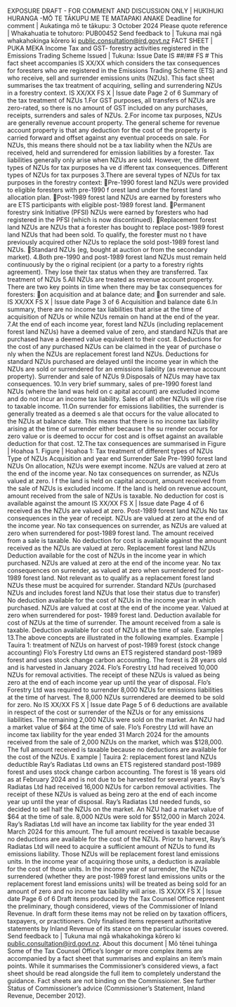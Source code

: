 EXPOSURE DRAFT - FOR COMMENT AND DISCUSSION ONLY | HUKIHUKI HURANGA -MŌ TE TĀKUPU ME TE MATAPAKI ANAKE Deadline for comment | Aukatinga mō te tākupu: 3 October 2024 Please quote reference | Whakahuatia te tohutoro: PUB00452 Send feedback to | Tukuna mai ngā whakahokinga kōrero ki public.consultation@ird.govt.nz FACT SHEET | PUKA MEKA Income Tax and GST- forestry activities registered in the Emissions Trading Scheme Issued | Tukuna: Issue Date IS ##/## FS # This fact sheet accompanies IS XX/XX which considers the tax consequences for foresters who are registered in the Emissions Trading Scheme (ETS) and who receive, sell and surrender emissions units (NZUs). This fact sheet summarises the tax treatment of acquiring, selling and surrendering NZUs in a forestry context. IS XX/XX FS X | Issue date Page 2 of 6 Summary of the tax treatment of NZUs 1.For GST purposes, all transfers of NZUs are zero-rated, so there is no amount of GST included on any purchases, receipts, surrenders and sales of NZUs. 2.For income tax purposes, NZUs are generally revenue account property. The general scheme for revenue account property is that any deduction for the cost of the property is carried forward and offset against any eventual proceeds on sale. For NZUs, this means there should not be a tax liability when the NZUs are received, held and surrendered for emission liabilities by a forester. Tax liabilities generally only arise when NZUs are sold. However, the different types of NZUs for tax purposes ha ve d ifferent tax consequences. Different types of NZUs for tax purposes 3.There are several types of NZUs for tax purposes in the forestry context: Pre-1990 forest land NZUs were provided to eligible foresters with pre-1990 f orest land under the forest land allocation plan. Post-1989 forest land NZUs are earned by foresters who are ETS participants with eligible post-1989 forest land. Permanent forestry sink Initiative (PFSI) NZUs were earned by foresters who had registered in the PFSI (which is now discontinued). Replacement forest land NZUs are NZUs that a forester has bought to replace post-1989 forest land NZUs that had been sold. To qualify, the forester must no t have previously acquired other NZUs to replace the sold post-1989 forest land NZUs. Standard NZUs (eg, bought at auction or from the secondary market). 4.Both pre-1990 and post-1989 forest land NZUs must remain held continuously by the o riginal recipient (or a party to a forestry rights agreement). They lose their tax status when they are transferred. Tax treatment of NZUs 5.All NZUs are treated as revenue account property. There are two key points in time when there may be tax consequences for foresters: on acquisition and at balance date; and on surrender and sale. IS XX/XX FS X | Issue date Page 3 of 6 Acquisition and balance date 6.In summary, there are no income tax liabilities that arise at the time of acquisition of NZUs or while NZUs remain on hand at the end of the year. 7.At the end of each income year, forest land NZUs (including replacement forest land NZUs) have a deemed value of zero, and standard NZUs that are purchased have a deemed value equivalent to their cost. 8.Deductions for the cost of any purchased NZUs can be claimed in the year of purchase o nly when the NZUs are replacement forest land NZUs. Deductions for standard NZUs purchased are delayed until the income year in which the NZUs are sold or surrendered for an emissions liability (as revenue account property). Surrender and sale of NZUs 9.Disposals of NZUs may have tax consequences. 10.In very brief summary, sales of pre-1990 forest land NZUs (where the land was held on c apital account) are excluded income and do not incur an income tax liability. Sales of all other NZUs will give rise to taxable income. 11.On surrender for emissions liabilities, the surrender is generally treated as a deemed s ale that occurs for the value allocated to the NZUs at balance date. This means that there is no income tax liability arising at the time of surrender either because t he su rrender occurs for zero value or is deemed to occur for cost and is offset against an available deduction for that cost. 12.The tax consequences are summarised in Figure | Hoahoa 1. Figure | Hoahoa 1: Tax treatment of different types of NZUs Type of NZUs Acquisition and year end Surrender Sale Pre-1990 forest land NZUs On allocation, NZUs were exempt income. NZUs are valued at zero at the end of the income year. No tax consequences on surrender, as NZUs valued at zero. I f the land is held on capital account, amount received from the sale of NZUs is excluded income. If the land is held on revenue account, amount received from the sale of NZUs is taxable. No deduction for cost is available against the amount IS XX/XX FS X | Issue date Page 4 of 6 received as the NZUs are valued at zero. Post-1989 forest land NZUs No tax consequences in the year of receipt. NZUs are valued at zero at the end of the income year. No tax consequences on surrender, as NZUs are valued at zero when surrendered for post-1989 forest land. The amount received from a sale is taxable. No deduction for cost is available against the amount received as the NZUs are valued at zero. Replacement forest land NZUs Deduction available for the cost of NZUs in the income year in which purchased. NZUs are valued at zero at the end of the income year. No tax consequences on surrender, as valued at zero when surrendered for post- 1989 forest land. Not relevant as to qualify as a replacement forest land NZUs these must be acquired for surrender. Standard NZUs (purchased NZUs and includes forest land NZUs that lose their status due to transfer) No deduction available for the cost of NZUs in the income year in which purchased. NZUs are valued at cost at the end of the income year. Valued at zero when surrendered for post- 1989 forest land. Deduction available for cost of NZUs at the time of surrender. The amount received from a sale is taxable. Deduction available for cost of NZUs at the time of sale. Examples 13.The above concepts are illustrated in the following examples. Example | Tauira 1: treatment of NZUs on harvest of post-1989 forest (stock change accounting) Flo’s Forestry Ltd owns an ETS registered standard post-1989 forest and uses stock change carbon accounting. The forest is 28 years old and is harvested in January 2024. Flo’s Forestry Ltd had received 10,000 NZUs for removal activities. The receipt of these NZUs is valued as being zero at the end of each income year up until the year of disposal. Flo’s Forestry Ltd was required to surrender 8,000 NZUs for emissions liabilities at the time of harvest. The 8,000 NZUs surrendered are deemed to be sold for zero. No IS XX/XX FS X | Issue date Page 5 of 6 deductions are available in respect of the cost or surrender of the NZUs or for any emissions liabilities. The remaining 2,000 NZUs were sold on the market. An NZU had a market value of $64 at the time of sale. Flo’s Forestry Ltd will have an income tax liability for the year ended 31 March 2024 for the amounts received from the sale of 2,000 NZUs on the market, which was $128,000. The full amount received is taxable because no deductions are available for the cost of the NZUs. E xample | Tauira 2: replacement forest land NZUs deductible Ray’s Radiatas Ltd owns an ETS registered standard post-1989 forest and uses stock change carbon accounting. The forest is 18 years old as at February 2024 and is not due to be harvested for several years. Ray’s Radiatas Ltd had received 16,000 NZUs for carbon removal activities. The receipt of these NZUs is valued as being zero at the end of each income year up until the year of disposal. Ray’s Radiatas Ltd needed funds, so decided to sell half the NZUs on the market. An NZU had a market value of $64 at the time of sale. 8,000 NZUs were sold for $512,000 in March 2024. Ray’s Radiatas Ltd will have an income tax liability for the year ended 31 March 2024 for this amount. The full amount received is taxable because no deductions are available for the cost of the NZUs. Prior to harvest, Ray’s Radiatas Ltd will need to acquire a sufficient amount of NZUs to fund its emissions liability. Those NZUs will be replacement forest land emissions units. In the income year of acquiring those units, a deduction is available for the cost of those units. In the income year of surrender, the NZUs surrendered (whether they are post-1989 forest land emissions units or the replacement forest land emissions units) will be treated as being sold for an amount of zero and no income tax liability will arise. IS XX/XX FS X | Issue date Page 6 of 6 Draft items produced by the Tax Counsel Office represent the preliminary, though considered, views of the Commissioner of Inland Revenue. In draft form these items may not be relied on by taxation officers, taxpayers, or practitioners. Only finalised items represent authoritative statements by Inland Revenue of its stance on the particular issues covered. Send feedback to | Tukuna mai ngā whakahokinga kōrero ki public.consultation@ird.govt.nz. About this document | Mō tēnei tuhinga Some of the Tax Counsel Office’s longer or more complex items are accompanied by a fact sheet that summarises and explains an item’s main points. While it summarises the Commissioner’s considered views, a fact sheet should be read alongside the full item to completely understand the guidance. Fact sheets are not binding on the Commissioner. See further Status of Commissioner’s advice (Commissioner’s Statement, Inland Revenue, December 2012).